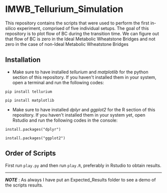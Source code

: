 # IMWB_Tellurium_Simulation

This repository contains the scripts that were used to perform the first in-silico experiment, comprised of five individual setups. The goal of this repository is to plot flow of BC during the transition time. We can figure out that flow of BC is zero in the Ideal Metabolic Wheatstone Bridges and not zero in the case of non-Ideal Metabolic Wheatstone Bridges

## Installation

- Make sure to have installed *tellurium* and *matplotlib* for the python section of this repository.
If you haven't installed them in your system, open a terminal and run the following codes:

```pip install tellurium```

```pip install matplotlib```

- Make sure to have installed *dplyr* and *ggplot2* for the R section of this repository.
If you haven't installed them in your system yet, open Rstudio and run the following codes in the console:

```install.packages("dplyr")```

```install.packages("ggplot2")```


## Order of Scripts
First run `play.py` and then run `play.R`, preferably in Rstudio to obtain results. 




-----------------------------------------------------------------------------------------------------------------------------------------

***NOTE*** : As always I have put an Expected_Results folder to see a demo of the scripts results.
